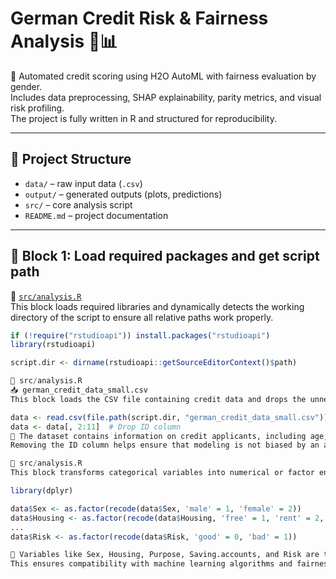 # German Credit Risk & Fairness Analysis 🧠📊

🤖 Automated credit scoring using H2O AutoML with fairness evaluation by gender.  
Includes data preprocessing, SHAP explainability, parity metrics, and visual risk profiling.  
The project is fully written in R and structured for reproducibility.

---

## 📁 Project Structure

- `data/` – raw input data (`.csv`)
- `output/` – generated outputs (plots, predictions)
- `src/` – core analysis script
- `README.md` – project documentation

---

## 🔢 Block 1: Load required packages and get script path

📄 [`src/analysis.R`](src/analysis.R)  
This block loads required libraries and dynamically detects the working directory of the script to ensure all relative paths work properly.

```r
if (!require("rstudioapi")) install.packages("rstudioapi")
library(rstudioapi)

script.dir <- dirname(rstudioapi::getSourceEditorContext()$path)

📄 src/analysis.R
📥 german_credit_data_small.csv
This block loads the CSV file containing credit data and drops the unnecessary ID column.

data <- read.csv(file.path(script.dir, "german_credit_data_small.csv"))
data <- data[, 2:11]  # Drop ID column
📝 The dataset contains information on credit applicants, including age, sex, job type, housing status, account balances, loan amount, duration, purpose, and risk classification.
Removing the ID column helps ensure that modeling is not biased by an arbitrary identifier.

📄 src/analysis.R
This block transforms categorical variables into numerical or factor encodings to prepare them for modeling.

library(dplyr)

data$Sex <- as.factor(recode(data$Sex, 'male' = 1, 'female' = 2))
data$Housing <- as.factor(recode(data$Housing, 'free' = 1, 'rent' = 2, 'own' = 3))
...
data$Risk <- as.factor(recode(data$Risk, 'good' = 0, 'bad' = 1))

🎯 Variables like Sex, Housing, Purpose, Saving.accounts, and Risk are transformed into factors with consistent numeric codes.
This ensures compatibility with machine learning algorithms and fairness analysis later in the script.

